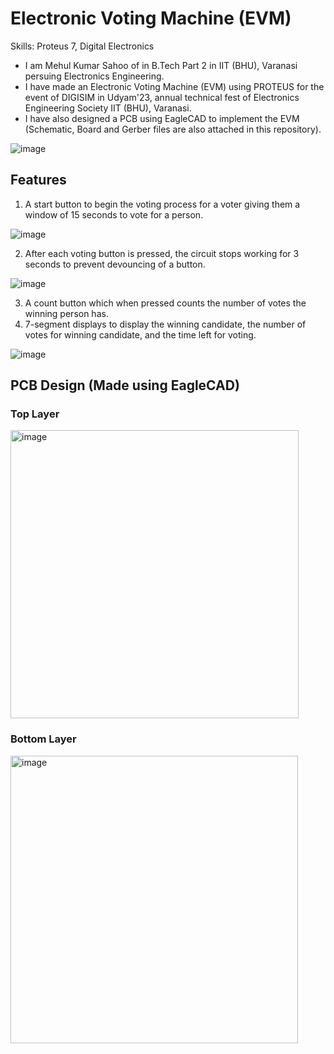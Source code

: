 # Electronic Voting Machine (EVM)

Skills: Proteus 7, Digital Electronics

- I am Mehul Kumar Sahoo of in B.Tech Part 2 in IIT (BHU), Varanasi persuing Electronics Engineering. 
- I have made an Electronic Voting Machine (EVM) using PROTEUS for the event of DIGISIM in Udyam'23, annual technical fest of Electronics Engineering Society IIT (BHU), Varanasi.
- I have also designed a PCB using EagleCAD to implement the EVM (Schematic, Board and Gerber files are also attached in this repository).

![image](https://github.com/Mehul-Kumar-Sahoo/Electronic-Voting-Machine/assets/93527557/f4b4ad0a-081f-4e30-8d10-f9aa4a9104e5)

## Features
 1) A start button to begin the voting process for a voter giving them a window of 15 seconds to vote for a person.
 
 ![image](https://github.com/Mehul-Kumar-Sahoo/Electronic-Voting-Machine/assets/93527557/2700fcb2-7d0b-4eac-9368-05584e97e801)
 
 2) After each voting button is pressed, the circuit stops working for 3 seconds to prevent devouncing of a button.

![image](https://github.com/Mehul-Kumar-Sahoo/Electronic-Voting-Machine/assets/93527557/5b25a448-782f-4193-9f3d-6cca77ec9166)

 3) A count button which when pressed counts the number of votes the winning person has.
 4) 7-segment displays to display the winning candidate, the number of votes for winning candidate, and the time left for voting.
 
 ![image](https://github.com/Mehul-Kumar-Sahoo/Electronic-Voting-Machine/assets/93527557/9fa9839f-63bd-4456-bd71-c172144a77ee)

## PCB Design (Made using EagleCAD)
### Top Layer

<img width="461" alt="image" src="https://github.com/Mehul-Kumar-Sahoo/Electronic-Voting-Machine/assets/93527557/a46eb69c-63a3-4e04-b5be-231fb5e7e031">

### Bottom Layer

<img width="460" alt="image" src="https://github.com/Mehul-Kumar-Sahoo/Electronic-Voting-Machine/assets/93527557/3db3cf67-931d-4dd5-af5d-893ee64d39e0">
